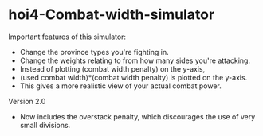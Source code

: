 # hoi4-Combat-width-simulator

Important features of this simulator:
- Change the province types you're fighting in.
- Change the weights relating to from how many sides you're attacking.
- Instead of plotting  (combat width penalty) on the y-axis, 
- (used combat width)*(combat width penalty) is plotted on the y-axis.
- This gives a more realistic view of your actual combat power.

Version 2.0
- Now includes the overstack penalty, which discourages the use of very small divisions.
